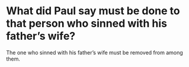 # What did Paul say must be done to that person who sinned with his father’s wife?

The one who sinned with his father’s wife must be removed from among them.
